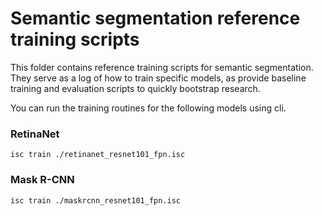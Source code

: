 # Semantic segmentation reference training scripts

This folder contains reference training scripts for semantic segmentation.
They serve as a log of how to train specific models, as provide baseline
training and evaluation scripts to quickly bootstrap research.

You can run the training routines for the following models using cli.

### RetinaNet
```
isc train ./retinanet_resnet101_fpn.isc
```

### Mask R-CNN
```
isc train ./maskrcnn_resnet101_fpn.isc
```

